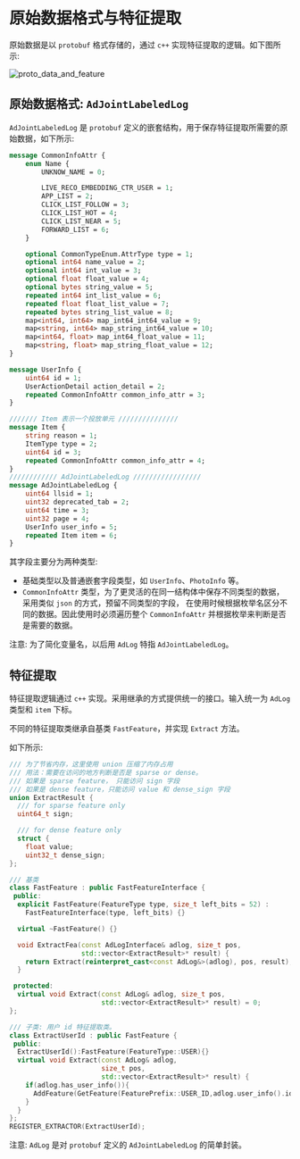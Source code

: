 # 原始数据格式与特征提取

原始数据是以 `protobuf` 格式存储的，通过 `c++` 实现特征提取的逻辑。如下图所示:

![proto_data_and_feature](./images/problem/origin_format/proto_data_and_feature.png)

## 原始数据格式: `AdJointLabeledLog`

`AdJointLabeledLog` 是 `protobuf` 定义的嵌套结构，用于保存特征提取所需要的原始数据，如下所示:

```proto
message CommonInfoAttr {
    enum Name {
        UNKNOW_NAME = 0;

        LIVE_RECO_EMBEDDING_CTR_USER = 1;
        APP_LIST = 2;
        CLICK_LIST_FOLLOW = 3;
        CLICK_LIST_HOT = 4;
        CLICK_LIST_NEAR = 5;
        FORWARD_LIST = 6;
    }

    optional CommonTypeEnum.AttrType type = 1;
    optional int64 name_value = 2;
    optional int64 int_value = 3;
    optional float float_value = 4;
    optional bytes string_value = 5;
    repeated int64 int_list_value = 6;
    repeated float float_list_value = 7;
    repeated bytes string_list_value = 8;
    map<int64, int64> map_int64_int64_value = 9;
    map<string, int64> map_string_int64_value = 10;
    map<int64, float> map_int64_float_value = 11;
    map<string, float> map_string_float_value = 12;
}

message UserInfo {
    uint64 id = 1;
    UserActionDetail action_detail = 2;
    repeated CommonInfoAttr common_info_attr = 3;
}

/////// Item 表示一个投放单元 ///////////////
message Item {
    string reason = 1;
    ItemType type = 2;
    uint64 id = 3;
    repeated CommonInfoAttr common_info_attr = 4;
}
//////////// AdJointLabeledLog /////////////////
message AdJointLabeledLog {
    uint64 llsid = 1;
    uint32 deprecated_tab = 2;
    uint64 time = 3;
    uint32 page = 4;
    UserInfo user_info = 5;
    repeated Item item = 6;
}
```


其字段主要分为两种类型:
- 基础类型以及普通嵌套字段类型，如 `UserInfo`、`PhotoInfo` 等。
- `CommonInfoAttr` 类型，为了更灵活的在同一结构体中保存不同类型的数据，采用类似 `json` 的方式，预留不同类型的字段，
  在使用时候根据枚举名区分不同的数据。因此使用时必须遍历整个 `CommonInfoAttr` 并根据枚举来判断是否是需要的数据。

注意: 为了简化变量名，以后用 `AdLog` 特指 `AdJointLabeledLog`。

## 特征提取

特征提取逻辑通过 `c++` 实现。采用继承的方式提供统一的接口。输入统一为 `AdLog` 类型和 `item` 下标。

不同的特征提取类继承自基类 `FastFeature`，并实现 `Extract` 方法。

如下所示:

```c++
/// 为了节省内存，这里使用 union 压缩了内存占用
/// 用法：需要在访问的地方判断是否是 sparse or dense。
/// 如果是 sparse feature， 只能访问 sign 字段
/// 如果是 dense feature，只能访问 value 和 dense_sign 字段
union ExtractResult {
  /// for sparse feature only
  uint64_t sign;

  /// for dense feature only
  struct {
    float value;
    uint32_t dense_sign;
};

/// 基类
class FastFeature : public FastFeatureInterface {
 public:
  explicit FastFeature(FeatureType type, size_t left_bits = 52) :
    FastFeatureInterface(type, left_bits) {}

  virtual ~FastFeature() {}

  void ExtractFea(const AdLogInterface& adlog, size_t pos,
                  std::vector<ExtractResult>* result) {
    return Extract(reinterpret_cast<const AdLog&>(adlog), pos, result);
  }

 protected:
  virtual void Extract(const AdLog& adlog, size_t pos,
                       std::vector<ExtractResult>* result) = 0;
};

/// 子类: 用户 id 特征提取类。
class ExtractUserId : public FastFeature {
 public:
  ExtractUserId():FastFeature(FeatureType::USER){}
  virtual void Extract(const AdLog& adlog,
                       size_t pos,
                       std::vector<ExtractResult>* result) {
    if(adlog.has_user_info()){
      AddFeature(GetFeature(FeaturePrefix::USER_ID,adlog.user_info().id()),1.0f,result);
    }
  }
};
REGISTER_EXTRACTOR(ExtractUserId);
```

注意: `AdLog` 是对 `protobuf` 定义的 `AdJointLabeledLog` 的简单封装。
